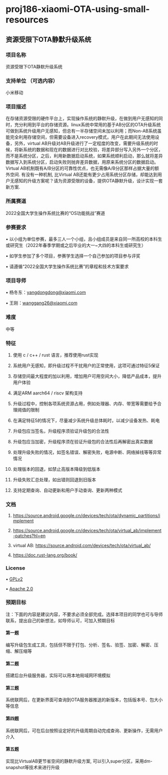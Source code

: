 # proj186-xiaomi-OTA-using-small-resources

## 资源受限下OTA静默升级系统

### 项目名称

资源受限下OTA静默升级系统

### 支持单位 （可选内容）

小米移动

### 项目描述

在存储资源受限的硬件平台上，实现操作系统的静默升级，在做到用户无感知的同时，充分利用到平台的存储资源。linux系统中常用的基于AB分区的OTA升级系统可做到系统升级用户无感知，但总有一半存储空间未加以利用；而Non-AB系统虽能完全利用存储空间，但需要设备进入recovery模式，用户在此期间无法使用设备，另外，virtual AB升级对AB升级进行了一定程度的改变，需要升级系统的时候，将新系统的数据和现在的数据进行对比校验，将差异部分写入另外一个分区，而不是系统分区，之后，利用新数据启动系统，如果系统顺利启动，那么就将差异数据写入到系统分区，启动失败则抛弃差异数据，用原来系统分区的数据启动。Virtual AB机制既有A/B分区的可靠性优点，也无需像A/B分区那样占据大量的额外空间. 有没有一种机制, 比Virtual AB还能有更少占用系统分区存储，却能达到用户无感知的升级方案呢？请为资源受限的设备，提供OTA静默升级，设计实现一套新方案.

### 所属赛道

2022全国大学生操作系统比赛的“OS功能挑战”赛道

### 参赛要求

• 以小组为单位参赛，最多三人一个小组，且小组成员是来自同一所高校的本科生或研究生（2022年春季学期或之后毕业的大一~大四的本科生或研究生）

• 如学生参加了多个项目，参赛学生选择一个自己参加的项目参与评奖

• 请遵循“2022全国大学生操作系统比赛”的章程和技术方案要求

### 项目导师

• 杨冬东：yangdongdong@xiaomi.com

• 王刚：wanggang26@xiaomi.com

### 难度

中等

### 特征

1. 使用 c / c++ / rust 语言，推荐使用rust实现

2. 系统用户无感知，即升级过程不干扰用户的正常使用，这项可通过特征5保证

3. 存储空间最大程度的加以利用，增加用户可用空间大小，降低产品成本，提升用户体验

4. 满足ARM aarch64 / riscv 架构支持

5. 升级过程中，控制各项系统资源占用，例如处理器、内存、带宽等需要给予合理阈值的限制

6. 在满足特征5的情况下，尽量减少系统升级总体耗时，以减少设备发热、耗电

7. 升级包应当签名，升级程序须验证升级包的合法性

8. 升级包应当加密，升级程序须在验证升级包的合法性后再解密出真实数据

9. 处理升级失败的情况，如签名错误、解密失败，电源中断、网络掉线等等异常情况

10. 处理版本的回退，如禁止高版本降级到低版本

11. 升级失败汇总处理，如出错则回退到旧版本

12. 支持定期查询、自动更新和用户手动查询、更新两种模式

### 文档

1. https://source.android.google.cn/devices/tech/ota/dynamic_partitions/implement

2. https://source.android.google.cn/devices/tech/ota/virtual_ab/implement-patches?hl=en

3. virtual AB: https://source.android.com/devices/tech/ota/virtual_ab/

4. https://doc.rust-lang.org/book/

### License

• [GPLv2](https://www.gnu.org/licenses/old-licenses/gpl-2.0.en.html)

• [Apache 2.0](http://www.apache.org/licenses/LICENSE-2.0)

### 预期目标

注：下面的内容是建议内容，不要求必须全部完成。选择本项目的同学也可与导师联系，提出自己的新想法，如导师认可，可加入预期目标

#### 第一题

编写升级包生成工具，包括但不限于打包、分析、签名、验签、加密、解密、压缩、解压缩等

#### 第二题

搭建后台升级服务器，实际可以用本地局域网环境模拟

#### 第三题

系统联网后，在更新界面可查询到OTA服务器推送的新版本，包括版本号、包大小等信息

#### 第四题

系统联网后，可在后台按照设定好的升级周期自动完成查询、更新操作，无需用户介入

#### 第五题

实现比VirtualAB更节省空间的静默升级方案, 可以引入super分区，采用dm-snapshot等技术来进行升级
